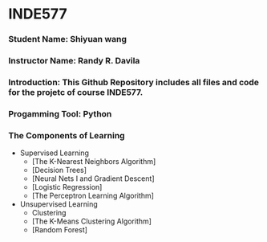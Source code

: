 # INDE577
### Student Name: Shiyuan wang 
### Instructor Name: Randy R. Davila
### Introduction: This Github Repository includes all files and code for the projetc of course INDE577. 

### Progamming Tool: Python

### The Components of Learning

+ Supervised Learning
  + [The K-Nearest Neighbors Algorithm]
  + [Decision Trees]
  + [Neural Nets I and Gradient Descent]
  + [Logistic Regression]
  + [The Perceptron Learning Algorithm]
+ Unsupervised Learning
  + Clustering
  + [The K-Means Clustering Algorithm]
  + [Random Forest]


